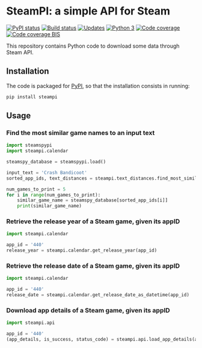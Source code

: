 # SteamPI: a simple API for Steam

[![PyPI status][PyPI image]][PyPI] [![Build status][Build image]][Build] [![Updates][Dependency image]][PyUp] [![Python 3][Python3 image]][PyUp] [![Code coverage][Coveralls image]][Coveralls] [![Code coverage BIS][Codecov image]][Codecov]

  [PyPI]: https://pypi.python.org/pypi/steampi
  [PyPI image]: https://badge.fury.io/py/steampi.svg

  [Build]: https://travis-ci.org/woctezuma/steampi
  [Build image]: https://travis-ci.org/woctezuma/steampi.svg?branch=master

  [PyUp]: https://pyup.io/repos/github/woctezuma/steampi/
  [Dependency image]: https://pyup.io/repos/github/woctezuma/steampi/shield.svg
  [Python3 image]: https://pyup.io/repos/github/woctezuma/steampi/python-3-shield.svg

  [Coveralls]: https://coveralls.io/github/woctezuma/steampi?branch=master
  [Coveralls image]: https://coveralls.io/repos/github/woctezuma/steampi/badge.svg?branch=master

  [Codecov]: https://codecov.io/gh/woctezuma/steampi
  [Codecov image]: https://codecov.io/gh/woctezuma/steampi/branch/master/graph/badge.svg

This repository contains Python code to download some data through Steam API.

## Installation

The code is packaged for [PyPI](https://pypi.org/project/steampi/), so that the installation consists in running:

```bash
pip install steampi
```

## Usage

### Find the most similar game names to an input text

```python
import steamspypi
import steampi.calendar

steamspy_database = steamspypi.load()

input_text = 'Crash Bandicoot'
sorted_app_ids, text_distances = steampi.text_distances.find_most_similar_game_names(input_text, steamspy_database)

num_games_to_print = 5
for i in range(num_games_to_print):
    similar_game_name = steamspy_database[sorted_app_ids[i]] 
    print(similar_game_name)
```

### Retrieve the release year of a Steam game, given its appID

```python
import steampi.calendar

app_id = '440'
release_year = steampi.calendar.get_release_year(app_id)
```

### Retrieve the release date of a Steam game, given its appID

```python
import steampi.calendar

app_id = '440'
release_date = steampi.calendar.get_release_date_as_datetime(app_id)
```

### Download app details of a Steam game, given its appID

```python
import steampi.api

app_id = '440'
(app_details, is_success, status_code) = steampi.api.load_app_details(app_id)
```
